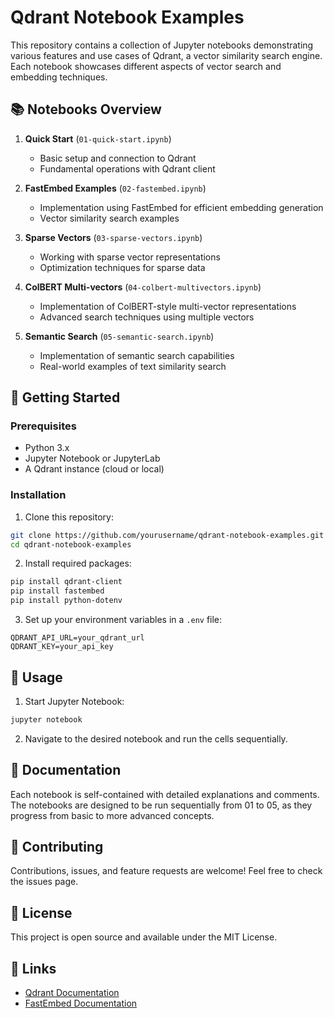 # Qdrant Notebook Examples

This repository contains a collection of Jupyter notebooks demonstrating various features and use cases of Qdrant, a vector similarity search engine. Each notebook showcases different aspects of vector search and embedding techniques.

## 📚 Notebooks Overview

1. **Quick Start** (`01-quick-start.ipynb`)
   - Basic setup and connection to Qdrant
   - Fundamental operations with Qdrant client

2. **FastEmbed Examples** (`02-fastembed.ipynb`)
   - Implementation using FastEmbed for efficient embedding generation
   - Vector similarity search examples

3. **Sparse Vectors** (`03-sparse-vectors.ipynb`)
   - Working with sparse vector representations
   - Optimization techniques for sparse data

4. **ColBERT Multi-vectors** (`04-colbert-multivectors.ipynb`)
   - Implementation of ColBERT-style multi-vector representations
   - Advanced search techniques using multiple vectors

5. **Semantic Search** (`05-semantic-search.ipynb`)
   - Implementation of semantic search capabilities
   - Real-world examples of text similarity search

## 🚀 Getting Started

### Prerequisites
- Python 3.x
- Jupyter Notebook or JupyterLab
- A Qdrant instance (cloud or local)

### Installation

1. Clone this repository:
```bash
git clone https://github.com/yourusername/qdrant-notebook-examples.git
cd qdrant-notebook-examples
```

2. Install required packages:
```bash
pip install qdrant-client
pip install fastembed
pip install python-dotenv
```

3. Set up your environment variables in a `.env` file:
```
QDRANT_API_URL=your_qdrant_url
QDRANT_KEY=your_api_key
```

## 🔧 Usage

1. Start Jupyter Notebook:
```bash
jupyter notebook
```

2. Navigate to the desired notebook and run the cells sequentially.

## 📖 Documentation

Each notebook is self-contained with detailed explanations and comments. The notebooks are designed to be run sequentially from 01 to 05, as they progress from basic to more advanced concepts.

## 🤝 Contributing

Contributions, issues, and feature requests are welcome! Feel free to check the issues page.

## 📝 License

This project is open source and available under the MIT License.

## 🔗 Links

- [Qdrant Documentation](https://qdrant.tech/documentation/)
- [FastEmbed Documentation](https://qdrant.github.io/fastembed/) 